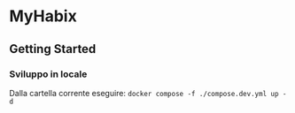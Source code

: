 # MyHabix

## Getting Started

### Sviluppo in locale
Dalla cartella corrente eseguire:
`docker compose -f ./compose.dev.yml up -d`